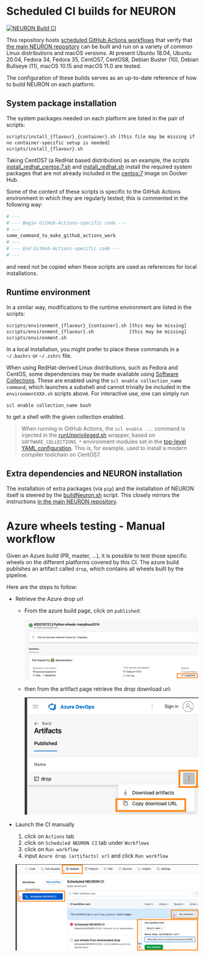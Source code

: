 # Scheduled CI builds for NEURON
[![NEURON Build CI](https://github.com/neuronsimulator/nrn-build-ci/actions/workflows/build-neuron.yml/badge.svg)](https://github.com/neuronsimulator/nrn-build-ci/actions/workflows/build-neuron.yml)

This repository hosts [scheduled GitHub Actions workflows](.github/workflows/neuron-ci.yaml) that verify that [the main NEURON repository](https://github.com/neuronsimulator/nrn) can be built and run on a variety of common Linux distributions and macOS versions.
At present Ubuntu 18.04, Ubuntu 20.04, Fedora 34, Fedora 35, CentOS7, CentOS8, Debian Buster (10), Debian Bullseye (11), macOS 10.15 and macOS 11.0 are tested.

The configuration of these builds serves as an up-to-date reference of how to build NEURON on each platform.

## System package installation
The system packages needed on each platform are listed in the pair of scripts:
```
scripts/install_{flavour}_{container}.sh [this file may be missing if no container-specific setup is needed]
scripts/install_{flavour}.sh
```
Taking CentOS7 (a RedHat based distribution) as an example, the scripts [install_redhat_centos:7.sh](scripts/install_redhat_centos:7.sh) and [install_redhat.sh](scripts/install_redhat.sh) install the required system packages that are not already included in the [centos:7](https://hub.docker.com/_/centos) image on Docker Hub.

Some of the content of these scripts is specific to the GitHub Actions environment in which they are regularly tested; this is commented in the following way:
```sh
# ---
# --- Begin GitHub-Actions-specific code ---
# ---
some_command_to_make_github_actions_work
# ---
# --- End GitHub-Actions-specific code ---
# ---
```
and need not be copied when these scripts are used as references for local installations.

## Runtime environment
In a similar way, modifications to the runtime environment are listed in the scripts:
```
scripts/environment_{flavour}_{container}.sh [this may be missing]
scripts/environment_{flavour}.sh             [this may be missing]
scripts/environment.sh
```
In a local installation, you might prefer to place these commands in a `~/.bashrc` or `~/.zshrc` file.

When using RedHat-derived Linux distributions, such as Fedora and CentOS, some dependencies may be made available using [Software Collections](https://www.softwarecollections.org/en/).
These are enabled using the `scl enable collection_name command`, which launches a subshell and cannot trivially be included in the `environmentXXX.sh` scripts above.
For interactive use, one can simply run
```
scl enable collection_name bash
```
to get a shell with the given collection enabled.
> When running in GitHub Actions, the `scl enable ...` command is injected in the [runUnprivileged.sh](wrappers/runUnprivileged.sh) wrapper, based on `SOFTWARE_COLLECTIONS_*` environment modules set in the [top-level YAML configuration](.github/workflows/neuron-ci.yaml). This is, for example, used to install a modern compiler toolchain on CentOS7.

## Extra dependencies and NEURON installation
The installation of extra packages (via `pip`) and the installation of NEURON itself is steered by the [buildNeuron.sh](scripts/buildNeuron.sh) script.
This closely mirrors the instructions [in the main NEURON repository](https://github.com/neuronsimulator/nrn/#build-cmake).

# Azure wheels testing - Manual workflow

Given an Azure build (PR, master, ...), it is possible to test those specific wheels on the different platforms covered by this CI.
The azure build publishes an artifact called `drop`, which contains all wheels built by the pipeline.

Here are the steps to follow: 

* Retrieve the Azure drop url

  * From the azure build page, click on `published`:
    
    ![](images/drop1.png)
  * then from the artifact page retrieve the drop download url:
    
    ![](images/drop2.png)

* Launch the CI manually
  1) click on `Actions` tab
  2) click on `Scheduled NEURON CI` tab under `Workflows`
  3) click on `Run workflow`
  4) input `Azure drop (artifacts) url` and click `Run workflow`
     
  ![](images/manual-dispatch.png)



